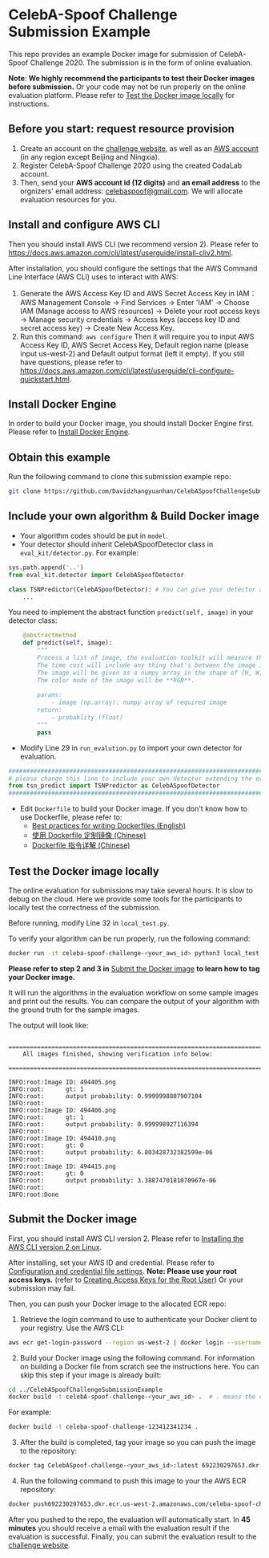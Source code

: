 # CelebA-Spoof Challenge Submission Example
This repo provides an example Docker image for submission of CelebA-Spoof Challenge 2020. The submission is in the form of online evaluation.

**Note**: **We highly recommend the participants to test their Docker images before submission.** Or your code may not be run properly on the online evaluation platform. Please refer to [Test the Docker image locally](#test-the-docker-image-locally) for instructions.

## Before you start: request resource provision

1. Create an account on the [challenge website](https://competitions.codalab.org/competitions/22955), as well as an [AWS account](https://aws.amazon.com/account/) (in any region except Beijing and Ningxia). 
2. Register CelebA-Spoof Challenge 2020 using the created CodaLab account.
3. Then, send your **AWS account id (12 digits)** and **an email address** to the orgnizers' email address: [celebaspoof@gmail.com](mailto:celebaspoof@gmail.com). We will allocate evaluation resources for you.


## Install and configure AWS CLI
Then you should install AWS CLI (we recommend version 2). Please refer to https://docs.aws.amazon.com/cli/latest/userguide/install-cliv2.html.

After installation, you should configure the settings that the AWS Command Line Interface (AWS CLI) uses to interact with AWS:

1. Generate the AWS Access Key ID and AWS Secret Access Key in IAM： AWS Management Console -> Find Services -> Enter 'IAM' -> Choose IAM (Manage access to AWS resources) -> Delete your root access keys -> Manage security credentials -> Access keys (access key ID and secret access key) -> Create New Access Key.
2. Run this command:
   `aws configure`
   Then it will require you to input AWS Access Key ID, AWS Secret Access Key, Default region name (please input us-west-2) and Default output format (left it empty). If you still have questions, please refer to https://docs.aws.amazon.com/cli/latest/userguide/cli-configure-quickstart.html.

## Install Docker Engine
In order to build your Docker image, you should install Docker Engine first. Please refer to [Install Docker Engine](https://docs.docker.com/engine/install/).

## Obtain this example

Run the following command to clone this submission example repo:

```bash
git clone https://github.com/Davidzhangyuanhan/CelebASpoofChallengeSubmissionExample.git
```

## Include your own algorithm & Build Docker image

- Your algorithm codes should be put in `model`.
- Your detector should inherit CelebASpoofDetector class in `eval_kit/detector.py`. For example:

```python
sys.path.append('..')
from eval_kit.detector import CelebASpoofDetector

class TSNPredictor(CelebASpoofDetector): # You can give your detector any name.
    ...
```
You need to implement the abstract function `predict(self, image)` in your detector class:

```python
    @abstractmethod
    def predict(self, image):
        """
        Process a list of image, the evaluation toolkit will measure the runtime of every call to this method.
        The time cost will include any thing that's between the image input to the final prediction score.
        The image will be given as a numpy array in the shape of (H, W, C) with dtype np.uint8.
        The color mode of the image will be **RGB**.
        
        params:
            - image (np.array): numpy array of required image
        return:
            - probablity (float)
        """
        pass

```

- Modify Line 29 in `run_evalution.py` to import your own detector for evaluation.

```python
########################################################################################################
# please change this line to include your own detector extending the eval_kit.detector.DeeperForensicsDetector base class.
from tsn_predict import TSNPredictor as CelebASpoofDetector
########################################################################################################
```

- Edit `Dockerfile` to build your Docker image. If you don't know how to use Dockerfile, please refer to:
  -  [Best practices for writing Dockerfiles (English)](https://docs.docker.com/develop/develop-images/dockerfile_best-practices/#dockerfile-instructions)
  -  [使用 Dockerfile 定制镜像 (Chinese)](https://yeasy.gitbook.io/docker_practice/image/build)
  -  [Dockerfile 指令详解 (Chinese)](https://yeasy.gitbook.io/docker_practice/image/dockerfile)

## Test the Docker image locally

The online evaluation for submissions may take several hours. It is slow to debug on the cloud. Here we provide some tools for the participants to locally test the correctness of the submission.

Before running, modify Line 32 in `local_test.py`.

To verify your algorithm can be run properly, run the following command:

```bash
docker run -it celeba-spoof-challenge-<your_aws_id> python3 local_test.py
```

**Please refer to step 2 and 3 in** [Submit the Docker image](#submit-the-docker-image) **to learn how to tag your Docker image.**

It will run the algorithms in the evaluation workflow on some sample images and print out the results.
You can compare the output of your algorithm with the ground truth for the sample images. 

The output will look like:

```
    ================================================================================
    All images finished, showing verification info below:
    ================================================================================

INFO:root:Image ID: 494405.png
INFO:root:      gt: 1
INFO:root:      output probability: 0.9999998807907104
INFO:root:
INFO:root:Image ID: 494406.png
INFO:root:      gt: 1
INFO:root:      output probability: 0.999998927116394
INFO:root:
INFO:root:Image ID: 494410.png
INFO:root:      gt: 0
INFO:root:      output probability: 6.803428732382599e-06
INFO:root:
INFO:root:Image ID: 494415.png
INFO:root:      gt: 0
INFO:root:      output probability: 3.3887470181070967e-06
INFO:root:
INFO:root:Done
```

## Submit the Docker image

First, you should install AWS CLI version 2. Please refer to [Installing the AWS CLI version 2 on Linux](https://docs.aws.amazon.com/cli/latest/userguide/install-cliv2-linux.html).

After installing, set your AWS ID and credential. Please refer to [Configuration and credential file settings](https://docs.aws.amazon.com/cli/latest/userguide/cli-configure-files.html). **Note: Please use your root access keys.** (refer to [Creating Access Keys for the Root User](https://docs.aws.amazon.com/IAM/latest/UserGuide/id_root-user.html#id_root-user_manage_add-key)) Or your submission may fail.

Then, you can push your Docker image to the allocated ECR repo:

1. Retrieve the login command to use to authenticate your Docker client to your registry.
Use the AWS CLI:

```bash
aws ecr get-login-password --region us-west-2 | docker login --username AWS --password-stdin 692230297653.dkr.ecr.us-west-2.amazonaws.com
```

2. Build your Docker image using the following command. For information on building a Docker file from scratch see the instructions here. You can skip this step if your image is already built:

```bash
cd ../CelebASpoofChallengeSubmissionExample
docker build -t celebA-spoof-challenge-<your_aws_id> .  # . means the current path. Please don't lose it.
```

For example:

```bash
docker build -t celeba-spoof-challenge-123412341234 . 
```

3. After the build is completed, tag your image so you can push the image to the repository:

```bash
docker tag CelebASpoof-challenge-<your_aws_id>:latest 692230297653.dkr.ecr.us-west-2.amazonaws.com/CelebASpoof-challenge-<your_aws_id>:latest
```

4. Run the following command to push this image to your the AWS ECR repository:

```bash
docker push692230297653.dkr.ecr.us-west-2.amazonaws.com/celeba-spoof-challenge-<your_aws_id>:latest
```

After you pushed to the repo, the evaluation will automatically start. In **45 minutes** you should receive a email with the evaluation result if the evaluation is successful. Finally, you can submit the evaluation result to the [challenge website](https://competitions.codalab.org/competitions/22955).
